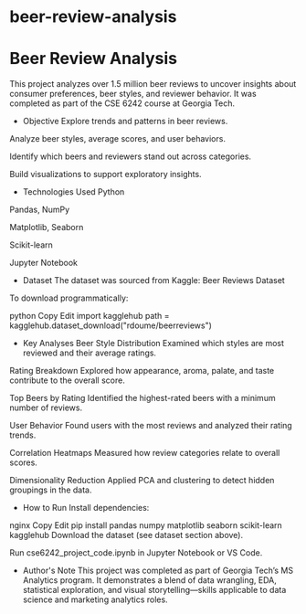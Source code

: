 # beer-review-analysis
# Beer Review Analysis

This project analyzes over 1.5 million beer reviews to uncover insights about consumer preferences, beer styles, and reviewer behavior. It was completed as part of the CSE 6242 course at Georgia Tech.

- Objective
Explore trends and patterns in beer reviews.

Analyze beer styles, average scores, and user behaviors.

Identify which beers and reviewers stand out across categories.

Build visualizations to support exploratory insights.

- Technologies Used
Python

Pandas, NumPy

Matplotlib, Seaborn

Scikit-learn

Jupyter Notebook

- Dataset
The dataset was sourced from Kaggle: Beer Reviews Dataset

To download programmatically:

python
Copy
Edit
import kagglehub
path = kagglehub.dataset_download("rdoume/beerreviews")
- Key Analyses
Beer Style Distribution
Examined which styles are most reviewed and their average ratings.

Rating Breakdown
Explored how appearance, aroma, palate, and taste contribute to the overall score.

Top Beers by Rating
Identified the highest-rated beers with a minimum number of reviews.

User Behavior
Found users with the most reviews and analyzed their rating trends.

Correlation Heatmaps
Measured how review categories relate to overall scores.

Dimensionality Reduction
Applied PCA and clustering to detect hidden groupings in the data.

- How to Run
Install dependencies:

nginx
Copy
Edit
pip install pandas numpy matplotlib seaborn scikit-learn kagglehub
Download the dataset (see dataset section above).

Run cse6242_project_code.ipynb in Jupyter Notebook or VS Code.

- Author's Note
This project was completed as part of Georgia Tech’s MS Analytics program. It demonstrates a blend of data wrangling, EDA, statistical exploration, and visual storytelling—skills applicable to data science and marketing analytics roles.
